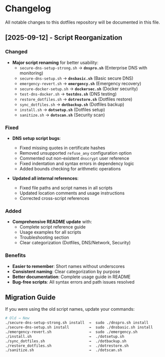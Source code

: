 # Changelog

All notable changes to this dotfiles repository will be documented in this file.

## [2025-09-12] - Script Reorganization

### Changed
- **Major script renaming** for better usability:
  - `secure-dns-setup-strong.sh` → **`dnspro.sh`** (Enterprise DNS with monitoring)
  - `secure-dns-setup.sh` → **`dnsbasic.sh`** (Basic secure DNS)
  - `emergency-revert.sh` → **`emergency.sh`** (Emergency recovery)
  - `secure-docker-setup.sh` → **`dockersec.sh`** (Docker security)
  - `test-dns-docker.sh` → **`testdns.sh`** (DNS testing)
  - `restore_dotfiles.sh` → **`dotrestore.sh`** (Dotfiles restore)
  - `sync_dotfiles.sh` → **`dotbackup.sh`** (Dotfiles backup)
  - `install.sh` → **`dotsetup.sh`** (Dotfiles setup)
  - `sanitize.sh` → **`dotscan.sh`** (Security scan)

### Fixed
- **DNS setup script bugs**:
  - Fixed missing quotes in certificate hashes
  - Removed unsupported `refuse_any` configuration option
  - Commented out non-existent `dnscrypt` user reference
  - Fixed indentation and syntax errors in dependency logic
  - Added bounds checking for arithmetic operations

- **Updated all internal references**:
  - Fixed file paths and script names in all scripts
  - Updated location comments and usage instructions
  - Corrected cross-script references

### Added
- **Comprehensive README update** with:
  - Complete script reference guide
  - Usage examples for all scripts
  - Troubleshooting section
  - Clear categorization (Dotfiles, DNS/Network, Security)

### Benefits
- **Easier to remember**: Short names without underscores
- **Consistent naming**: Clear categorization by purpose
- **Better documentation**: Complete usage guide in README
- **Bug-free scripts**: All syntax errors and path issues resolved

## Migration Guide

If you were using the old script names, update your commands:

```bash
# Old → New
./secure-dns-setup-strong.sh install  →  sudo ./dnspro.sh install
./secure-dns-setup.sh install         →  sudo ./dnsbasic.sh install
./emergency-revert.sh                 →  sudo ./emergency.sh
./install.sh                          →  ./dotsetup.sh
./sync_dotfiles.sh                    →  ./dotbackup.sh
./restore_dotfiles.sh                 →  ./dotrestore.sh
./sanitize.sh                         →  ./dotscan.sh
```